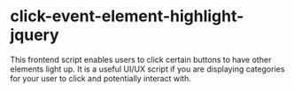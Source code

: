 # click-event-element-highlight-jquery
This frontend script enables users to click certain buttons to have other elements light up. It is a useful UI/UX script if you are displaying categories for your user to click and potentially interact with.
